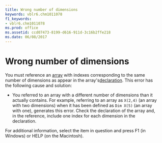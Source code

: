 ```yaml
---
title: Wrong number of dimensions
keywords: vblr6.chm1011078
f1_keywords:
- vblr6.chm1011078
ms.prod: office
ms.assetid: ccd07473-8199-d616-911d-3c16b2ffe218
ms.date: 06/08/2017
---
```



# Wrong number of dimensions

You must reference an [array](../../Glossary/vbe-glossary.md#array) with indexes corresponding to the same number of dimensions as appear in the array's[declaration](../../Glossary/vbe-glossary.md#declaration). This error has the following cause and solution:



- You referred to an array with a different number of dimensions than it actually contains. For example, referring to an array as  `X(2,4)` (an array with two dimensions) when it has been defined as `Dim X(5)` (an array with one), generates this error. Check the declaration of the array and, in the reference, include one index for each dimension in the declaration.
    

For additional information, select the item in question and press F1 (in Windows) or HELP (on the Macintosh).

